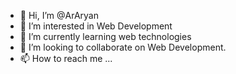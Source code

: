 - 👋 Hi, I’m @ArAryan
- 👀 I’m interested in Web Development
- 🌱 I’m currently learning web technologies
- 💞️ I’m looking to collaborate on Web Development.
- 📫 How to reach me ...

<!---
ArAryan/ArAryan is a ✨ special ✨ repository because its `README.md` (this file) appears on your GitHub profile.
You can click the Preview link to take a look at your changes.
--->
